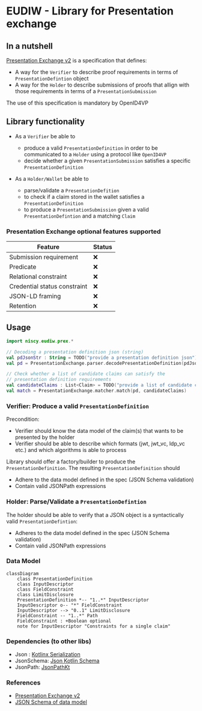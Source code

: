# EUDIW - Library for Presentation exchange

## In a nutshell

[Presentation Exchange v2](https://identity.foundation/presentation-exchange/spec/v2.0.0/) is a specification that defines:

* A way for the `Verifier` to describe proof requirements in terms of `PresentationDefintion` object
* A way for the `Holder` to describe submissions of proofs that allign with those requirements in terms of a `PresentationSubmission`

The use of this specification is mandatory by OpenID4VP

## Library functionality

* As a `Verifier` be able to
    * produce a valid `PresentationDefinition` in order to be communicated to a `Holder` using a protocol like `OpenID4VP`
    * decide whether  a given `PresentationSubmission` satisfies a specific `PresentationDefinition`

* As a `Holder/Wallet` be able to
    * parse/validate a `PresentationDefition`
    * to check if a claim stored in the wallet satisfies a `PresentationDefinition`
    * to produce a `PresentationSubmission` given a valid `PresentationDefintion` and a matching `Claim`

### Presentation Exchange optional features supported

| Feature                      | Status |
|------------------------------|--------|
| Submission requirement       | ❌      |
| Predicate                    | ❌      |
| Relational constraint        | ❌      |
| Credential status constraint | ❌      |
| JSON-LD framing              | ❌      |
| Retention                    | ❌      |


## Usage

```kotlin
import niscy.eudiw.prex.*

// Decoding a presentation definition json (string)
val pdJsonStr : String = TODO("provide a presentation definition json")
val pd = PresentationExchange.parser.decodePresentationDefinition(pdJsonStr).getOrThrow()

// Check whether a list of candidate claims can satisfy the 
// presentation definition requirements
val candidateClaims : List<Claim> = TODO("provide a list of candidate claims")
val match = PresentationExchange.matcher.match(pd, candidateClaims)


```
### Verifier: Produce a valid `PresentationDefinition`

Precondition:

* Verifier should know the data model of the claim(s)  that wants to be presented by the holder
* Verifier should be able to describe which formats (jwt, jwt_vc, ldp_vc etc.) and which algorithms is able to process

Library should offer a factory/builder to produce the `PresentationDefinition`.
The resulting `PresentationDefinition` should

* Adhere to the data model defined in the spec (JSON Schema validation)
* Contain valid JSONPath expressions

### Holder: Parse/Validate a `PresentationDefintion`

The holder should be able to verify that a JSON object is a syntactically valid `PresentationDefintion`:

* Adheres to the data model defined in the spec (JSON Schema validation)
* Contain valid JSONPath expressions

### Data Model

```mermaid
classDiagram
    class PresentationDefinition
    class InputDescriptor
    class FieldConstraint
    class LimitDisclosure
    PresentationDefinition *-- "1..*" InputDescriptor
    InputDescriptor o-- "*" FieldConstraint
    InputDescriptor --> "0..1" LimitDisclosure
    FieldConstraint -- "1..*" Path
    FieldConstraint : +Boolean optional
    note for InputDescriptor "Constraints for a single claim"
```

### Dependencies (to other libs)

* Json : [Kotlinx Serialization](https://github.com/Kotlin/kotlinx.serialization)
* JsonSchema: [Json Kotlin Schema](https://github.com/pwall567/json-kotlin-schema)
* JsonPath: [JsonPathKt](https://github.com/codeniko/JsonPathKt)


### References

* [Presentation Exchange v2](https://identity.foundation/presentation-exchange/spec/v2.0.0/)
* [JSON Schema of data model](https://github.com/decentralized-identity/presentation-exchange/tree/main/schemas/v2.0.0)  